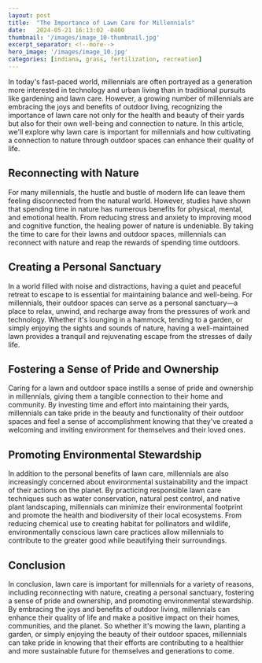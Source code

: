 ```yaml
---
layout: post
title:  "The Importance of Lawn Care for Millennials"
date:   2024-05-21 16:13:02 -0400
thumbnail: '/images/image_10-thumbnail.jpg'
excerpt_separator: <!--more-->
hero_image: '/images/image_10.jpg'
categories: [indiana, grass, fertilization, recreation]
---
```

In today's fast-paced world, millennials are often portrayed as a generation more interested in technology and urban living than in traditional pursuits like gardening and lawn care.<!--more--> However, a growing number of millennials are embracing the joys and benefits of outdoor living, recognizing the importance of lawn care not only for the health and beauty of their yards but also for their own well-being and connection to nature. In this article, we'll explore why lawn care is important for millennials and how cultivating a connection to nature through outdoor spaces can enhance their quality of life.

## Reconnecting with Nature
For many millennials, the hustle and bustle of modern life can leave them feeling disconnected from the natural world. However, studies have shown that spending time in nature has numerous benefits for physical, mental, and emotional health. From reducing stress and anxiety to improving mood and cognitive function, the healing power of nature is undeniable. By taking the time to care for their lawns and outdoor spaces, millennials can reconnect with nature and reap the rewards of spending time outdoors.

## Creating a Personal Sanctuary
In a world filled with noise and distractions, having a quiet and peaceful retreat to escape to is essential for maintaining balance and well-being. For millennials, their outdoor spaces can serve as a personal sanctuary—a place to relax, unwind, and recharge away from the pressures of work and technology. Whether it's lounging in a hammock, tending to a garden, or simply enjoying the sights and sounds of nature, having a well-maintained lawn provides a tranquil and rejuvenating escape from the stresses of daily life.

## Fostering a Sense of Pride and Ownership
Caring for a lawn and outdoor space instills a sense of pride and ownership in millennials, giving them a tangible connection to their home and community. By investing time and effort into maintaining their yards, millennials can take pride in the beauty and functionality of their outdoor spaces and feel a sense of accomplishment knowing that they've created a welcoming and inviting environment for themselves and their loved ones.

## Promoting Environmental Stewardship
In addition to the personal benefits of lawn care, millennials are also increasingly concerned about environmental sustainability and the impact of their actions on the planet. By practicing responsible lawn care techniques such as water conservation, natural pest control, and native plant landscaping, millennials can minimize their environmental footprint and promote the health and biodiversity of their local ecosystems. From reducing chemical use to creating habitat for pollinators and wildlife, environmentally conscious lawn care practices allow millennials to contribute to the greater good while beautifying their surroundings.

## Conclusion
In conclusion, lawn care is important for millennials for a variety of reasons, including reconnecting with nature, creating a personal sanctuary, fostering a sense of pride and ownership, and promoting environmental stewardship. By embracing the joys and benefits of outdoor living, millennials can enhance their quality of life and make a positive impact on their homes, communities, and the planet. So whether it's mowing the lawn, planting a garden, or simply enjoying the beauty of their outdoor spaces, millennials can take pride in knowing that their efforts are contributing to a healthier and more sustainable future for themselves and generations to come.
